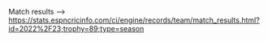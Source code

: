 Match results --> https://stats.espncricinfo.com/ci/engine/records/team/match_results.html?id=2022%2F23;trophy=89;type=season
